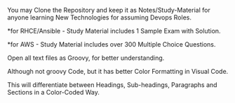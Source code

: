 You may Clone the Repository and keep it as Notes/Study-Material for anyone learning New Technologies for assuming Devops Roles. 

*for RHCE/Ansible - Study Material includes 1 Sample Exam with Solution.

*for AWS - Study Material includes over 300 Multiple Choice Questions.



Open all text files as Groovy, for better understanding.

Although not groovy Code, but it has better Color Formatting in Visual Code.

This will differentiate between Headings, Sub-headings, Paragraphs and Sections in a Color-Coded Way.

